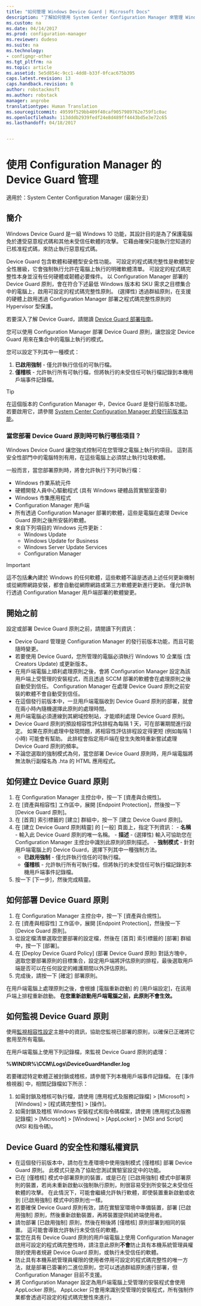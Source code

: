 ```yaml
---
title: "如何管理 Windows Device Guard | Microsoft Docs"
description: "了解如何使用 System Center Configuration Manager 來管理 Windows Device Guard。"
ms.custom: na
ms.date: 04/14/2017
ms.prod: configuration-manager
ms.reviewer: dudeso
ms.suite: na
ms.technology:
- configmgr-other
ms.tgt_pltfrm: na
ms.topic: article
ms.assetid: 5e5d854c-9cc1-4dd8-b33f-0fcac675b395
caps.latest.revision: 13
caps.handback.revision: 0
author: robstackmsft
ms.author: robstack
manager: angrobe
translationtype: Human Translation
ms.sourcegitcommit: 49599f529bb409f40caf9057989762e759f1c0ac
ms.openlocfilehash: 113dddb2939fedf24e8d489ff4443bd5e3e72c65
ms.lasthandoff: 04/18/2017


---
```



# <a name="device-guard-management-with-configuration-manager"></a>使用 Configuration Manager 的 Device Guard 管理

適用於：System Center Configuration Manager (最新分支)

## <a name="introduction"></a>簡介
Windows Device Guard 是一組 Windows 10 功能，其設計目的是為了保護電腦免於遭受惡意程式碼和其他未受信任軟體的攻擊。 它藉由確保只能執行您知道的已核准程式碼，來防止執行惡意程式碼。

Device Guard 包含軟體和硬體型安全性功能。 可設定的程式碼完整性是軟體型安全性層級，它會強制執行允許在電腦上執行的明確軟體清單。 可設定的程式碼完整性本身並沒有任何硬體或韌體必要條件。 以 Configuration Manager 部署的 Device Guard 原則，會在符合下述最低 Windows 版本和 SKU 需求之目標集合中的電腦上，啟用可設定的程式碼完整性原則。 (選擇性) 透過群組原則，在支援的硬體上啟用透過 Configuration Manager 部署之程式碼完整性原則的 Hypervisor 型保護。

若要深入了解 Device Guard，請閱讀 [Device Guard 部署指南](https://technet.microsoft.com/itpro/windows/keep-secure/device-guard-deployment-guide)。

您可以使用 Configuration Manager 部署 Device Guard 原則，讓您設定 Device Guard 用來在集合中的電腦上執行的模式。 

您可以設定下列其中一種模式：

1.    **已啟用強制** - 僅允許執行信任的可執行檔。
2.    **僅稽核** - 允許執行所有可執行檔，但將執行的未受信任可執行檔記錄到本機用戶端事件記錄檔。

>[!TIP]
>在這個版本的 Configuration Manager 中，Device Guard 是發行前版本功能。 若要啟用它，請參閱 [System Center Configuration Manager 的發行前版本功能](/sccm/core/servers/manage/pre-release-features)。

### <a name="what-can-run-when-you-deploy-a-device-guard-policy"></a>當您部署 Device Guard 原則時可執行哪些項目？

Windows Device Guard 讓您強式控制可在您管理之電腦上執行的項目。 這對高安全性部門中的電腦特別有用，在這些電腦上必須禁止執行垃圾軟體。

一般而言，當您部署原則時，將會允許執行下列可執行檔：

- Windows 作業系統元件
- 硬體開發人員中心驅動程式 (具有 Windows 硬體品質實驗室簽章)
- Windows 市集應用程式
- Configuration Manager 用戶端 
- 所有透過 Configuration Manager 部署的軟體，這些是電腦在處理 Device Guard 原則之後所安裝的軟體。 
- 來自下列項目的 Windows 元件更新：
    - Windows Update
    - Windows Update for Business
    - Windows Server Update Services
    - Configuration Manager

>[!IMPORTANT]
>這不包括**未**內建於 Windows 的任何軟體，這些軟體不論是透過上述任何更新機制或從網際網路安裝，都會自動從網際網路或第三方軟體更新進行更新。 僅允許執行透過 Configuration Manager 用戶端部署的軟體變更。

## <a name="before-you-start"></a>開始之前

設定或部署 Device Guard 原則之前，請閱讀下列資訊：

- Device Guard 管理是 Configuration Manager 的發行前版本功能，而且可能隨時變更。
- 若要使用 Device Guard，您所管理的電腦必須執行 Windows 10 企業版 (含 Creators Update) 或更新版本。
- 在用戶端電腦上順利處理原則之後，會將 Configuration Manager 設定為該用戶端上受管理的安裝程式，而且透過 SCCM 部署的軟體會在處理原則之後自動受到信任。 Configuration Manager 在處理 Device Guard 原則之前安裝的軟體不會自動受到信任。
- 在這個發行前版本中，一旦用戶端電腦收到 Device Guard 原則的部署，就會在兩小時內隨機選擇此原則的處理時間。 
- 用戶端電腦必須連線到其網域控制站，才能順利處理 Device Guard 原則。
- Device Guard 原則的預設相容性評估排程為每隔 1 天，可在部署期間進行設定。 如果在原則處理中發現問題，將相容性評估排程設定得更短 (例如每隔 1 小時) 可能會有幫助。 此排程會指定用戶端在發生失敗時重新嘗試處理 Device Guard 原則的頻率。
- 不論您選取的強制模式為何，當您部署 Device Guard 原則時，用戶端電腦將無法執行副檔名為 .hta 的 HTML 應用程式。

## <a name="how-to-create-a-device-guard-policy"></a>如何建立 Device Guard 原則
1.    在 Configuration Manager 主控台中，按一下 [資產與合規性]。
2.    在 [資產與相容性] 工作區中，展開 [Endpoint Protection]，然後按一下 [Device Guard 原則]。
3.    在 [首頁] 索引標籤的 [建立] 群組中，按一下 [建立 Device Guard 原則]。
4.    在 [建立 Device Guard 原則精靈] 的 [一般] 頁面上，指定下列資訊：
    - **名稱** - 輸入此 Device Guard 原則的唯一名稱。 
    - **描述** - (選擇性) 輸入可協助您在 Configuration Manager 主控台中識別此原則的原則描述。
    - **強制模式** - 針對用戶端電腦上的 Device Guard，選擇下列其中一種強制方法。
        - **已啟用強制** - 僅允許執行信任的可執行檔。
        - **僅稽核** - 允許執行所有可執行檔，但將執行的未受信任可執行檔記錄到本機用戶端事件記錄檔。
5.    按一下 [下一步]，然後完成精靈。

## <a name="how-to-deploy-a-device-guard-policy"></a>如何部署 Device Guard 原則
1.    在 Configuration Manager 主控台中，按一下 [資產與合規性]。
2.    在 [資產與相容性] 工作區中，展開 [Endpoint Protection]，然後按一下 [Device Guard 原則]。
3.    從設定檔清單選取您要部署的設定檔，然後在 [首頁] 索引標籤的 [部署] 群組中，按一下 [部署]。
4.    在 [Deploy Device Guard Policy] (部署 Device Guard 原則) 對話方塊中，選取您要部署原則的目標集合，設定用戶端將評估原則的排程，最後選取用戶端是否可以在任何設定的維護期間以外評估原則。
5.    完成後，請按一下 [確定] 部署原則。 

在用戶端電腦上處理原則之後，會根據 [電腦重新啟動] 的 [用戶端設定]，在該用戶端上排程重新啟動。
**在您重新啟動用戶端電腦之前，此原則不會生效。**

## <a name="how-to-monitor-a-device-guard-policy"></a>如何監視 Device Guard 原則

使用[監視相容性設定](/sccm/compliance/deploy-use/monitor-compliance-settings)主題中的資訊，協助您監視已部署的原則，以確保已正確將它套用至所有電腦。

在用戶端電腦上使用下列記錄檔，來監視 Device Guard 原則的處理：

**%WINDIR%\CCM\Logs\DeviceGuardHandler.log**

若要確認特定軟體正被封鎖或稽核，請參閱下列本機用戶端事件記錄檔。 在 [事件檢視器] 中，相關記錄檔如下所示：

1.    如需封鎖及稽核可執行檔，請使用 [應用程式及服務記錄檔] > [Microsoft] > [Windows] > [程式碼完整性] > [操作]。
2.    如需封鎖及稽核 Windows 安裝程式和指令碼檔案，請使用 [應用程式及服務記錄檔] > [Microsoft] > [Windows] > [AppLocker] > [MSI and Script] (MSI 和指令碼)。

## <a name="security-and-privacy-information-for-device-guard"></a>Device Guard 的安全性和隱私權資訊

- 在這個發行前版本中，請勿在生產環境中使用強制模式 [僅稽核] 部署 Device Guard 原則。 此模式只是為了協助您測試實驗室設定中的功能。
- 已在 [僅稽核] 模式中部署原則的裝置，或是已在 [已啟用強制] 模式中部署原則的裝置，若尚未重新啟動以強制執行原則，則很容易受到所安裝之未受信任軟體的攻擊。
在此情況下，可能會繼續允許執行軟體，即使裝置重新啟動或收到 [已啟用強制] 模式中的原則也一樣。
- 若要確保 Device Guard 原則有效，請在實驗室環境中準備裝置，部署 [已啟用強制] 原則，然後重新啟動裝置，再將裝置提供給終端使用者。
- 請勿部署 [已啟用強制] 原則，然後在稍後將 [僅稽核] 原則部署到相同的裝置。 這可能會導致允許執行未受信任的軟體。
- 當您在具有 Device Guard 原則的用戶端電腦上使用 Configuration Manager 啟用可設定的程式碼完整性時，請注意此原則**不會**防止具有本機系統管理員權限的使用者規避 Device Guard 原則，或執行未受信任的軟體。 
- 防止具有本機系統管理員權限的使用者停用可設定的程式碼完整性的唯一方法，就是部署已簽署的二進位原則，您可以透過群組原則進行部署，但 Configuration Manager 目前不支援。
- 將 Configuration Manager 設定為用戶端電腦上受管理的安裝程式會使用 AppLocker 原則。 AppLocker 只會用來識別受管理的安裝程式，所有強制作業都會透過可設定的程式碼完整性來進行。 





